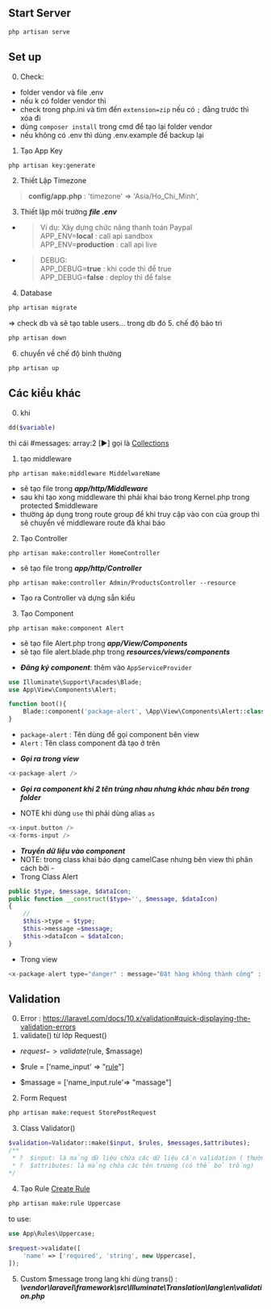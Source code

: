 ##  Start Server
```diff
php artisan serve
```

## Set up
0. Check:
- folder vendor và file .env
- nếu k có folder vendor thì 
- check trong php.ini và tìm đến `extension=zip` nếu có  `;` đằng trước thì xóa đi
- dùng `composer install` trong cmd để tạo lại folder vendor 
- nếu không có .env thì dùng .env.example để backup lại
1. Tạo App Key
```diff
php artisan key:generate
```
2. Thiết Lập Timezone
> __config/app.php__ : 'timezone' => 'Asia/Ho_Chi_Minh',
3. Thiết lập môi trường __*file .env*__
- > Ví dụ: Xây dựng chức năng thanh toán Paypal  
  APP_ENV=__local__      : call api sandbox  
  APP_ENV=__production__ : call api live
- > DEBUG:  
  APP_DEBUG=__true__ : khi code thì để true  
  APP_DEBUG=__false__ : deploy thì để false
4. Database
```diff
php artisan migrate
```
=> check db và sẽ tạo table users... trong db đó
5. chế độ bảo trì
```diff
php artisan down
```
6. chuyển về chế độ bình thường
```diff
php artisan up
```

## Các kiểu khác
0. khi 
```php
dd($variable)
```
thì cái #messages: array:2 [▶] gọi là [Collections](https://laravel.com/docs/10.x/collections)
1. tạo middleware 
```angular2html
php artisan make:middleware MiddelwareName 
```
- sẽ tạo file trong ___app/http/Middleware___
- sau khi tạo xong middleware thì phải khai báo trong Kernel.php trong protected $middleware
- thường áp dụng trong route group để khi truy cập vào con của group thì sẽ chuyển về middleware route đã khai báo

2. Tạo Controller
```angular2html
php artisan make:controller HomeController
```
- sẽ tạo file trong ___app/http/Controller___
```angular2html
php artisan make:controller Admin/ProductsController --resource
```
- Tạo ra Controller và dựng sẵn kiểu
3. Tạo Component
```angular2html
php artisan make:component Alert
```
- sẽ tạo file Alert.php trong ___app/View/Components___
- sẽ tạo file alert.blade.php trong ___resources/views/components___    
* ___Đăng ký component___: thêm vào `AppServiceProvider`
```php
use Illuminate\Support\Facades\Blade;
use App\View\Components\Alert;

function boot(){
    Blade::component('package-alert', \App\View\Components\Alert::class);
}
```
- `package-alert` : Tên dùng để gọi component bên view
- `Alert` : Tên class component đã tạo ở trên
* ___Gọi ra trong view___
```php
<x-package-alert />
```
* ___Gọi ra component khi 2 tên trùng nhau nhưng khác nhau bên trong folder___
- NOTE khi dùng `use` thì phải dùng alias `as`
```php
<x-input.button />
<x-forms-input />
```
* ___Truyền dữ liệu vào component___
* NOTE: trong class khai báo dạng camelCase nhưng bên view thì phân cách bởi -
* Trong Class Alert
```php
public $type, $message, $dataIcon;
public function __construct($type='', $message, $dataIcon)
{
    //
    $this->type = $type;
    $this->message =$message;
    $this->dataIcon = $dataIcon;
}
```
* Trong view
```php 
<x-package-alert type="danger" : message="Đặt hàng không thành công" : data-icon="check"/>
```

## Validation
0. Error : https://laravel.com/docs/10.x/validation#quick-displaying-the-validation-errors
1. validate() từ lớp Request()
- $request->validate($rule, $massage)
   
- $rule = ['name_input' => "[rule](https://laravel.com/docs/10.x/validation#available-validation-rules)"]
- $massage = ['name_input.rule'=> "massage"]
2. Form Request 
```php
php artisan make:request StorePostRequest
```
3. Class Validator()
```php
$validation=Validator::make($input, $rules, $messages,$attributes);
/**
 * ?  $input: là mảng dữ liệu chứa các dữ liệu cần validation ( thường truyền $request->all() )
 * ?  $attributes: là mảng chứa các tên trường (có thể bỏ trống)
*/
```
4. Tạo Rule
[Create Rule](https://laravel.com/docs/10.x/validation#custom-validation-rules)
```php
php artisan make:rule Uppercase
```
to use:
```php
use App\Rules\Uppercase;
 
$request->validate([
    'name' => ['required', 'string', new Uppercase],
]);
```
5. Custom $message trong lang khi dùng trans() : ___\vendor\laravel\framework\src\Illuminate\Translation\lang\en\validation.php___
